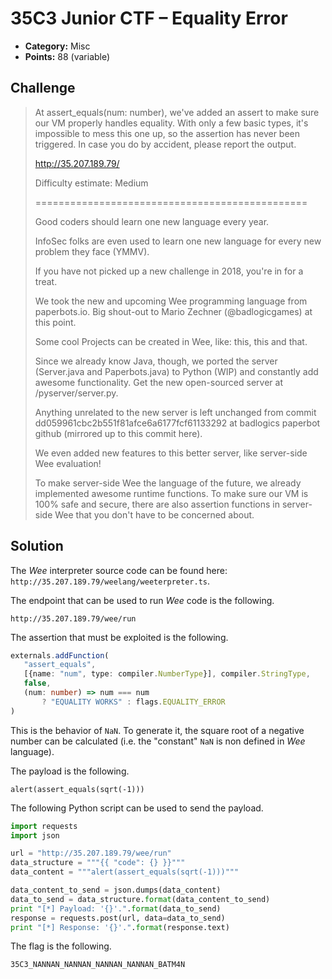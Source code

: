 # 35C3 Junior CTF – Equality Error

* **Category:** Misc
* **Points:** 88 (variable)

## Challenge

> At assert_equals(num: number), we've added an assert to make sure our VM properly handles equality. With only a few basic types, it's impossible to mess this one up, so the assertion has never been triggered. In case you do by accident, please report the output.
>
> http://35.207.189.79/
>
> Difficulty estimate: Medium
>
> ===============================================
>
> Good coders should learn one new language every year.
>
> InfoSec folks are even used to learn one new language for every new problem they face (YMMV).
>
> If you have not picked up a new challenge in 2018, you're in for a treat.
>
> We took the new and upcoming Wee programming language from paperbots.io. Big shout-out to Mario Zechner (@badlogicgames) at this point.
>
> Some cool Projects can be created in Wee, like: this, this and that.
>
> Since we already know Java, though, we ported the server (Server.java and Paperbots.java) to Python (WIP) and constantly add awesome functionality. Get the new open-sourced server at /pyserver/server.py.
>
> Anything unrelated to the new server is left unchanged from commit dd059961cbc2b551f81afce6a6177fcf61133292 at badlogics paperbot github (mirrored up to this commit here).
>
> We even added new features to this better server, like server-side Wee evaluation!
>
> To make server-side Wee the language of the future, we already implemented awesome runtime functions. To make sure our VM is 100% safe and secure, there are also assertion functions in server-side Wee that you don't have to be concerned about.

## Solution

The *Wee* interpreter source code can be found here: `http://35.207.189.79/weelang/weeterpreter.ts`.

The endpoint that can be used to run *Wee* code is the following.

```
http://35.207.189.79/wee/run
```

The assertion that must be exploited is the following.

```Typescript
externals.addFunction(
   "assert_equals",
   [{name: "num", type: compiler.NumberType}], compiler.StringType,
   false,
   (num: number) => num === num
       ? "EQUALITY WORKS" : flags.EQUALITY_ERROR
)
```

This is the behavior of `NaN`. To generate it, the square root of a negative number can be calculated (i.e. the "constant" `NaN` is non defined in *Wee* language).

The payload is the following.

```
alert(assert_equals(sqrt(-1)))
```

The following Python script can be used to send the payload.

```Python
import requests
import json

url = "http://35.207.189.79/wee/run"
data_structure = """{{ "code": {} }}"""
data_content = """alert(assert_equals(sqrt(-1)))"""

data_content_to_send = json.dumps(data_content)
data_to_send = data_structure.format(data_content_to_send)
print "[*] Payload: '{}'.".format(data_to_send)
response = requests.post(url, data=data_to_send)
print "[*] Response: '{}'.".format(response.text)
```

The flag is the following.

```
35C3_NANNAN_NANNAN_NANNAN_NANNAN_BATM4N
```